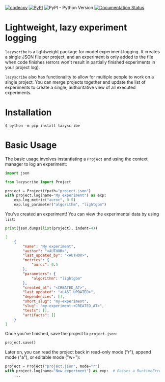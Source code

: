[![codecov](https://codecov.io/github/lazyscribe/lazyscribe/branch/main/graph/badge.svg?token=M5BHYS2SSU)](https://codecov.io/github/lazyscribe/lazyscribe) [![PyPI](https://img.shields.io/pypi/v/lazyscribe)](https://pypi.org/project/lazyscribe/) ![PyPI - Python Version](https://img.shields.io/pypi/pyversions/lazyscribe) [![Documentation Status](https://github.com/lazyscribe/lazyscribe/actions/workflows/docs.yml/badge.svg)](https://lazyscribe.github.io/lazyscribe/)

# Lightweight, lazy experiment logging

``lazyscribe`` is a lightweight package for model experiment logging. It creates a single JSON
file per project, and an experiment is only added to the file when code finishes (errors won't
result in partially finished experiments in your project log).

``lazyscribe`` also has functionality to allow for multiple people to work on a single project.
You can merge projects together and update the list of experiments to create a single, authoritative
view of all executed experiments.

# Installation

```console
$ python -m pip install lazyscribe
```

# Basic Usage

The basic usage involves instantiating a ``Project`` and using the context manager to log
an experiment:

```python
import json

from lazyscribe import Project

project = Project(fpath="project.json")
with project.log(name="My experiment") as exp:
    exp.log_metric("auroc", 0.5)
    exp.log_parameter("algorithm", "lightgbm")
```

You've created an experiment! You can view the experimental data by using ``list``:

```python
print(json.dumps(list(project), indent=4))
```

```json
[
    {
        "name": "My experiment",
        "author": "<AUTHOR>",
        "last_updated_by": "<AUTHOR>",
        "metrics": {
            "auroc": 0.5
        },
        "parameters": {
            "algorithm": "lightgbm"
        },
        "created_at": "<CREATED_AT>",
        "last_updated": "<LAST_UPDATED>",
        "dependencies": [],
        "short_slug": "my-experiment",
        "slug": "my-experiment-<CREATED_AT>",
        "tests": [],
        "artifacts": []
    }
]
```

Once you've finished, save the project to ``project.json``:

```python
project.save()
```

Later on, you can read the project back in read-only mode ("r"), append mode ("a"),
or editable mode ("w+"):

```python
project = Project("project.json", mode="r")
with project.log(name="New experiment") as exp:  # Raises a RuntimeError
    ...
```
